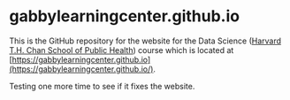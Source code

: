 # gabbylearningcenter.github.io

This is the GitHub repository for the website for the Data Science ([Harvard T.H. Chan School of Public Health](http://www.hsph.harvard.edu)) course which is located at [https://gabbylearningcenter.github.io](https://gabbylearningcenter.github.io/).

Testing one more time to see if it fixes the website.
